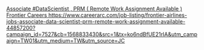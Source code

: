 [Associate #DataScientist , PRM ( Remote Work Assignment Available )   Frontier Careers  https://www.careerarc.com/job-listing/frontier-airlines-jobs-associate-data-scientist-prm-remote-work-assignment-available-44857200?campaign_id=7527&cb=1568833430&src=1&tx=ko6ndBfUE21rIA&utm_campaign=TW01&utm_medium=TW&utm_source=JC ](https://qi.tc/qi/5422)